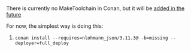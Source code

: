 ###

There is currently no MakeToolchain in Conan, but it will be [added in the future](https://docs.conan.io/2/integrations/makefile.html)

For now, the simplest way is doing this:
1) `conan install --requires=nlohmann_json/3.11.3@ -b=missing --deployer=full_deploy`

[//]: # (install path: full_deploy/host/nlohmann_json/3.11.3/include)